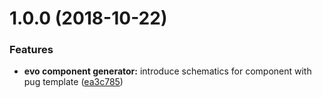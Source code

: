 # 1.0.0 (2018-10-22)


### Features

* **evo component generator:** introduce schematics for component with pug template ([ea3c785](https://github.com/rsboarder/rs-schematics/commit/ea3c785))

